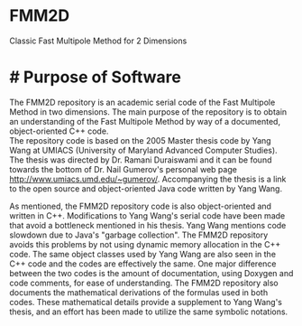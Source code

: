 # FMM2D
Classic Fast Multipole Method for 2 Dimensions

# # Purpose of Software
The FMM2D repository is an academic serial code of the Fast Multipole Method in two dimensions.  The main purpose of the repository is to obtain an understanding of the Fast Multipole Method by way of a documented, object-oriented C++ code.  
The repository code is based on the 2005 Master thesis code by Yang Wang at UMIACS (University of Maryland Advanced Computer Studies). The thesis was directed by Dr. Ramani Duraiswami and it can be found towards the bottom of Dr. Nail Gumerov's personal web page http://www.umiacs.umd.edu/~gumerov/.  Accompanying the thesis is a link to the open source and object-oriented Java code written by Yang Wang.   

As mentioned, the FMM2D repository code is also object-oriented and written in C++.  Modifications to Yang Wang's serial code have been made that avoid a bottleneck mentioned in his thesis.  Yang Wang mentions code slowdown due to Java's "garbage collection".  The FMM2D repository avoids this problems by not using dynamic memory allocation in the C++ code.  The same object classes used by Yang Wang are also seen in the C++ code and the codes are effectively the same.  One major difference between the two codes is the amount of documentation, using Doxygen and code comments, for ease of understanding.  The FMM2D repository also documents the mathematical derivations of the formulas used in both codes.  These mathematical details provide a supplement to Yang Wang's thesis, and an effort has been made to utilize the same symbolic notations.   
